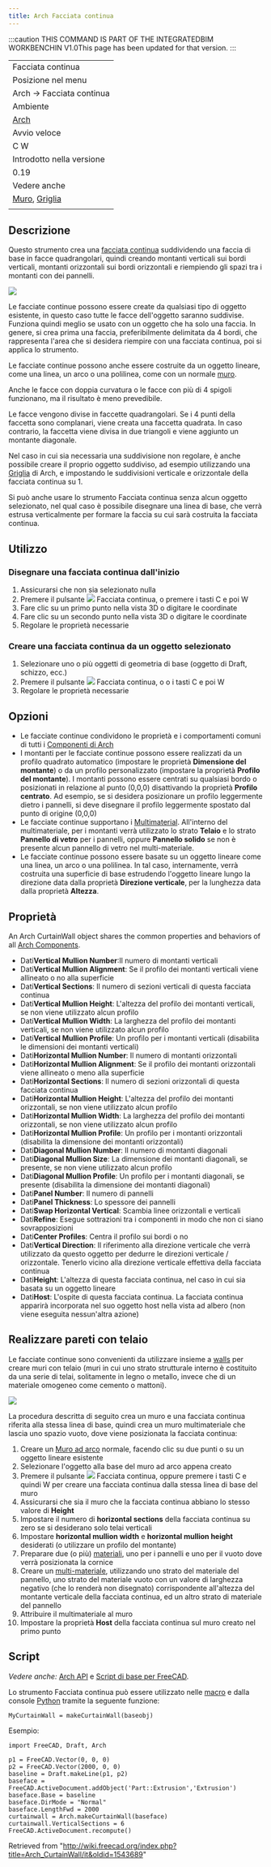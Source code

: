 ```yaml
---
title: Arch Facciata continua
---
```


:::caution
THIS COMMAND IS PART OF THE INTEGRATEDBIM WORKBENCHIN V1.0This page has been updated for that version.
:::

|                                                                               |
| ----------------------------------------------------------------------------- |
| Facciata continua                                                             |
| Posizione nel menu                                                            |
| Arch → Facciata continua                                                      |
| Ambiente                                                                      |
| [Arch](/Arch_Workbench/it "Arch Workbench/it")                                |
| Avvio veloce                                                                  |
| C W                                                                           |
| Introdotto nella versione                                                     |
| 0.19                                                                          |
| Vedere anche                                                                  |
| [Muro](/Arch_Wall/it "Arch Wall/it"), [Griglia](/Arch_Grid/it "Arch Grid/it") |
|                                                                               |

## Descrizione

Questo strumento crea una [facciata continua](<https://en.wikipedia.org/wiki/Curtain_wall_(architecture)>) suddividendo una faccia di base in facce quadrangolari, quindi creando montanti verticali sui bordi verticali, montanti orizzontali sui bordi orizzontali e riempiendo gli spazi tra i montanti con dei pannelli.

![](/images/Arch_CurtainWall_example.png)

Le facciate continue possono essere create da qualsiasi tipo di oggetto esistente, in questo caso tutte le facce dell'oggetto saranno suddivise. Funziona quindi meglio se usato con un oggetto che ha solo una faccia. In genere, si crea prima una faccia, preferibilmente delimitata da 4 bordi, che rappresenta l'area che si desidera riempire con una facciata continua, poi si applica lo strumento.

Le facciate continue possono anche essere costruite da un oggetto lineare, come una linea, un arco o una polilinea, come con un normale [muro](/Arch_Wall/it "Arch Wall/it").

Anche le facce con doppia curvatura o le facce con più di 4 spigoli funzionano, ma il risultato è meno prevedibile.

Le facce vengono divise in faccette quadrangolari. Se i 4 punti della faccetta sono complanari, viene creata una faccetta quadrata. In caso contrario, la faccetta viene divisa in due triangoli e viene aggiunto un montante diagonale.

Nel caso in cui sia necessaria una suddivisione non regolare, è anche possibile creare il proprio oggetto suddiviso, ad esempio utilizzando una [Griglia](/Arch_Grid/it "Arch Grid/it") di Arch, e impostando le suddivisioni verticale e orizzontale della facciata continua su 1.

Si può anche usare lo strumento Facciata continua senza alcun oggetto selezionato, nel qual caso è possibile disegnare una linea di base, che verrà estrusa verticalmente per formare la faccia su cui sarà costruita la facciata continua.

## Utilizzo

### Disegnare una facciata continua dall'inizio

1. Assicurarsi che non sia selezionato nulla
2. Premere il pulsante ![](/images/Arch_CurtainWall.svg) Facciata continua, o premere i tasti C e poi W
3. Fare clic su un primo punto nella vista 3D o digitare le coordinate
4. Fare clic su un secondo punto nella vista 3D o digitare le coordinate
5. Regolare le proprietà necessarie

### Creare una facciata continua da un oggetto selezionato

1. Selezionare uno o più oggetti di geometria di base (oggetto di Draft, schizzo, ecc.)
2. Premere il pulsante ![](/images/Arch_CurtainWall.svg) Facciata continua, o o i tasti C e poi W
3. Regolare le proprietà necessarie

## Opzioni

- Le facciate continue condividono le proprietà e i comportamenti comuni di tutti i [Componenti di Arch](/Arch_Component/it "Arch Component/it")
- I montanti per le facciate continue possono essere realizzati da un profilo quadrato automatico (impostare le proprietà **Dimensione del montante**) o da un profilo personalizzato (impostare la proprietà **Profilo del montante**). I montanti possono essere centrati su qualsiasi bordo o posizionati in relazione al punto (0,0,0) disattivando la proprietà **Profilo centrato**. Ad esempio, se si desidera posizionare un profilo leggermente dietro i pannelli, si deve disegnare il profilo leggermente spostato dal punto di origine (0,0,0)
- Le facciate continue supportano i [Multimaterial](/Arch_MultiMaterial/it "Arch MultiMaterial/it"). All'interno del multimateriale, per i montanti verrà utilizzato lo strato **Telaio** e lo strato **Pannello di vetro** per i pannelli, oppure **Pannello solido** se non è presente alcun pannello di vetro nel multi-materiale.
- Le facciate continue possono essere basate su un oggetto lineare come una linea, un arco o una polilinea. In tal caso, internamente, verrà costruita una superficie di base estrudendo l'oggetto lineare lungo la direzione data dalla proprietà **Direzione verticale**, per la lunghezza data dalla proprietà **Altezza**.

## Proprietà

An Arch CurtainWall object shares the common properties and behaviors of all [Arch Components](/Arch_Component "Arch Component").

- Dati**Vertical Mullion Number**:Il numero di montanti verticali
- Dati**Vertical Mullion Alignment**: Se il profilo dei montanti verticali viene allineato o no alla superficie
- Dati**Vertical Sections**: Il numero di sezioni verticali di questa facciata continua
- Dati**Vertical Mullion Height**: L'altezza del profilo dei montanti verticali, se non viene utilizzato alcun profilo
- Dati**Vertical Mullion Width**: La larghezza del profilo dei montanti verticali, se non viene utilizzato alcun profilo
- Dati**Vertical Mullion Profile**: Un profilo per i montanti verticali (disabilita le dimensioni dei montanti verticali)
- Dati**Horizontal Mullion Number**: Il numero di montanti orizzontali
- Dati**Horizontal Mullion Alignment**: Se il profilo dei montanti orizzontali viene allineato o meno alla superficie
- Dati**Horizontal Sections**: Il numero di sezioni orizzontali di questa facciata continua
- Dati**Horizontal Mullion Height**: L'altezza del profilo dei montanti orizzontali, se non viene utilizzato alcun profilo
- Dati**Horizontal Mullion Width**: La larghezza del profilo dei montanti orizzontali, se non viene utilizzato alcun profilo
- Dati**Horizontal Mullion Profile**: Un profilo per i montanti orizzontali (disabilita la dimensione dei montanti orizzontali)
- Dati**Diagonal Mullion Number**: Il numero di montanti diagonali
- Dati**Diagonal Mullion Size**: La dimensione dei montanti diagonali, se presente, se non viene utilizzato alcun profilo
- Dati**Diagonal Mullion Profile**: Un profilo per i montanti diagonali, se presente (disabilita la dimensione dei montanti diagonali)
- Dati**Panel Number**: Il numero di pannelli
- Dati**Panel Thickness**: Lo spessore dei pannelli
- Dati**Swap Horizontal Vertical**: Scambia linee orizzontali e verticali
- Dati**Refine**: Esegue sottrazioni tra i componenti in modo che non ci siano sovrapposizioni
- Dati**Center Profiles**: Centra il profilo sui bordi o no
- Dati**Vertical Direction**: Il riferimento alla direzione verticale che verrà utilizzato da questo oggetto per dedurre le direzioni verticale / orizzontale. Tenerlo vicino alla direzione verticale effettiva della facciata continua
- Dati**Height**: L'altezza di questa facciata continua, nel caso in cui sia basata su un oggetto lineare
- Dati**Host**: L'ospite di questa facciata continua. La facciata continua apparirà incorporata nel suo oggetto host nella vista ad albero (non viene eseguita nessun'altra azione)

## Realizzare pareti con telaio

Le facciate continue sono convenienti da utilizzare insieme a [walls](/Arch_Wall/it "Arch Wall/it") per creare muri con telaio (muri in cui uno strato strutturale interno è costituito da una serie di telai, solitamente in legno o metallo, invece che di un materiale omogeneo come cemento o mattoni).

![](/images/Frame_wall_example.png)

La procedura descritta di seguito crea un muro e una facciata continua riferita alla stessa linea di base, quindi crea un muro multimateriale che lascia uno spazio vuoto, dove viene posizionata la facciata continua:

1. Creare un [Muro ad arco](/Arch_Wall/it "Arch Wall/it") normale, facendo clic su due punti o su un oggetto lineare esistente
2. Selezionare l'oggetto alla base del muro ad arco appena creato
3. Premere il pulsante ![](/images/Arch_CurtainWall.svg) Facciata continua, oppure premere i tasti C e quindi W per creare una facciata continua dalla stessa linea di base del muro
4. Assicurarsi che sia il muro che la facciata continua abbiano lo stesso valore di **Height**
5. Impostare il numero di **horizontal sections** della facciata continua su zero se si desiderano solo telai verticali
6. Impostare **horizontal mullion width** e **horizontal mullion height** desiderati (o utilizzare un profilo del montante)
7. Preparare due (o più) [materiali](/Arch_SetMaterial/it "Arch SetMaterial/it"), uno per i pannelli e uno per il vuoto dove verrà posizionata la cornice
8. Creare un [multi-materiale](/Arch_MultiMaterial/it "Arch MultiMaterial/it"), utilizzando uno strato del materiale del pannello, uno strato del materiale vuoto con un valore di larghezza negativo (che lo renderà non disegnato) corrispondente all'altezza del montante verticale della facciata continua, ed un altro strato di materiale del pannello
9. Attribuire il multimateriale al muro
10. Impostare la proprietà **Host** della facciata continua sul muro creato nel primo punto

## Script

_Vedere anche:_ [Arch API](/Arch_API/it "Arch API/it") e [Script di base per FreeCAD](/FreeCAD_Scripting_Basics/it "FreeCAD Scripting Basics/it").

Lo strumento Facciata continua può essere utilizzato nelle [macro](/Macros/it "Macros/it") e dalla console [Python](/Python/it "Python/it") tramite la seguente funzione:

```
MyCurtainWall = makeCurtainWall(baseobj)

```

Esempio:

```
import FreeCAD, Draft, Arch

p1 = FreeCAD.Vector(0, 0, 0)
p2 = FreeCAD.Vector(2000, 0, 0)
baseline = Draft.makeLine(p1, p2)
baseface = FreeCAD.ActiveDocument.addObject('Part::Extrusion','Extrusion')
baseface.Base = baseline
baseface.DirMode = "Normal"
baseface.LengthFwd = 2000
curtainwall = Arch.makeCurtainWall(baseface)
curtainwall.VerticalSections = 6
FreeCAD.ActiveDocument.recompute()

```

Retrieved from "<http://wiki.freecad.org/index.php?title=Arch_CurtainWall/it&oldid=1543689>"
